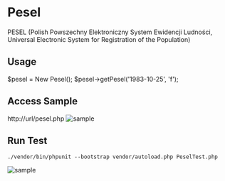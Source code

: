 # Pesel
PESEL (Polish Powszechny Elektroniczny System Ewidencji Ludności, Universal Electronic System for Registration of the Population) 

## Usage 
$pesel = New Pesel();
$pesel->getPesel('1983-10-25', 'f');

## Access Sample
http://url/pesel.php
![sample](https://www.dropbox.com/s/gq1otvtdve8shat/sample1.png?dl=0)


## Run Test
```
./vendor/bin/phpunit --bootstrap vendor/autoload.php PeselTest.php
```

![sample](https://www.dropbox.com/s/pxic2jmffn5wlng/test1.png?dl=0)